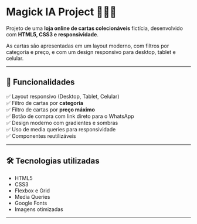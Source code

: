 # Magick IA Project 🧙‍♂️✨

Projeto de uma **loja online de cartas colecionáveis** fictícia, desenvolvido com **HTML5, CSS3 e responsividade**.

As cartas são apresentadas em um layout moderno, com filtros por categoria e preço, e com um design responsivo para desktop, tablet e celular.

---

## 🚀 Funcionalidades

✅ Layout responsivo (Desktop, Tablet, Celular)  
✅ Filtro de cartas por **categoria**  
✅ Filtro de cartas por **preço máximo**  
✅ Botão de compra com link direto para o WhatsApp  
✅ Design moderno com gradientes e sombras  
✅ Uso de media queries para responsividade  
✅ Componentes reutilizáveis

---

## 🛠️ Tecnologias utilizadas

- HTML5
- CSS3
- Flexbox e Grid
- Media Queries
- Google Fonts
- Imagens otimizadas

---
